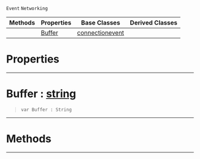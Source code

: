  `Event` `Networking`



|Methods|Properties|Base Classes|Derived Classes|
|---|---|---|---|
| |[ Buffer](https://github.com/zeroengineteam/ZeroDocs/code_reference/class_reference/receiveddataevent.markdown#buffer-zero-engine-docum)|[connectionevent](https://github.com/zeroengineteam/ZeroDocs/code_reference/class_reference/connectionevent.markdown)| |


 #  Properties


---  
 #  Buffer : [string](https://github.com/zeroengineteam/ZeroDocs/code_reference/zilch_base_types/string.markdown)

> 
> ``` lang=cpp, name=Zilch
> var Buffer : String


---  
 #  Methods


---  
 

 